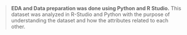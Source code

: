 > **EDA and Data preparation was done using Python and R Studio.**
This dataset was analyzed in R-Studio and Python with the purpose of understanding the dataset and how the attributes related to each other. 

